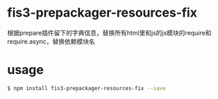 # fis3-prepackager-resources-fix
根据prepare插件留下的字典信息，替换所有html里和js的js模块的require和require.async，替换依赖模块名

# usage

```bash
$ npm install fis3-prepackager-resources-fix --save
```
